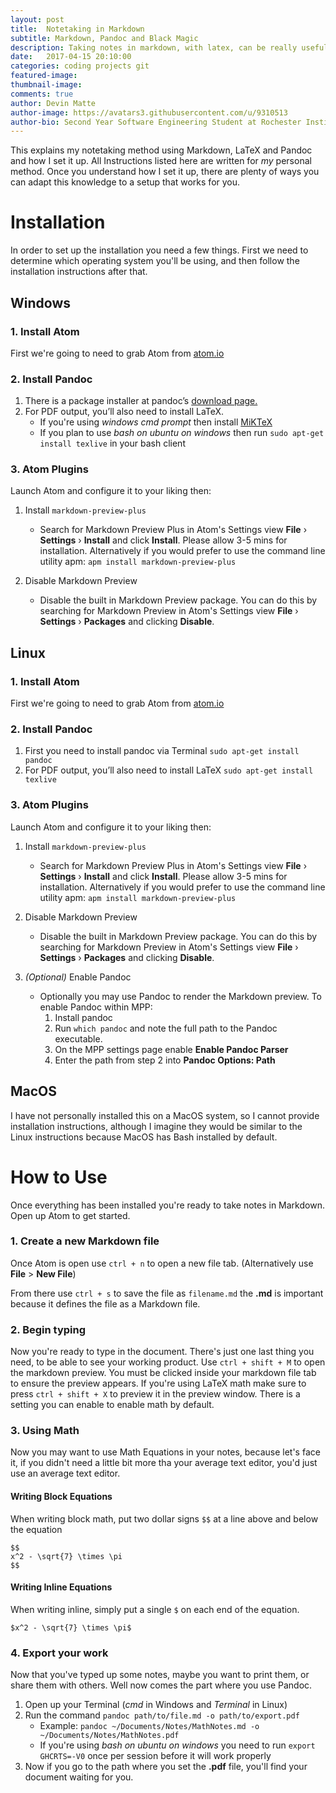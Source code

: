 ```yaml
---
layout: post
title:  Notetaking in Markdown
subtitle: Markdown, Pandoc and Black Magic
description: Taking notes in markdown, with latex, can be really useful
date:   2017-04-15 20:10:00
categories: coding projects git
featured-image: 
thumbnail-image: 
comments: true
author: Devin Matte
author-image: https://avatars3.githubusercontent.com/u/9310513
author-bio: Second Year Software Engineering Student at Rochester Institute of Technology
---
```


This explains my notetaking method using Markdown, LaTeX and Pandoc and how I set it up. All Instructions listed here are written for *my* personal method. Once you understand how I set it up, there are plenty of ways you can adapt this knowledge to a setup that works for you.

Installation
============

In order to set up the installation you need a few things. First we need to determine which operating system you'll be using, and then follow the installation instructions after that.

Windows
-------
### 1. Install Atom
First we're going to need to grab Atom from [atom.io](https://atom.io/)

### 2. Install Pandoc
1. There is a package installer at pandoc’s [download page.](https://github.com/jgm/pandoc/releases/tag/1.19.1)
2. For PDF output, you’ll also need to install LaTeX.
    - If you're using *windows cmd prompt* then install [MiKTeX](https://miktex.org/)
    - If you plan to use *bash on ubuntu on windows* then run `sudo apt-get install texlive` in your bash client

### 3. Atom Plugins
Launch Atom and configure it to your liking then:

1. Install `markdown-preview-plus`
    - Search for Markdown Preview Plus in Atom's Settings view **File** › **Settings** › **Install** and click **Install**. Please allow 3-5 mins for installation. Alternatively if you would prefer to use the command line utility apm: `apm install markdown-preview-plus`

2. Disable Markdown Preview
    - Disable the built in Markdown Preview package. You can do this by searching for Markdown Preview in Atom's Settings view **File** › **Settings** › **Packages** and clicking **Disable**.

Linux
-----
### 1. Install Atom
First we're going to need to grab Atom from [atom.io](https://atom.io/)

### 2. Install Pandoc
1. First you need to install pandoc via Terminal `sudo apt-get install pandoc`
2. For PDF output, you’ll also need to install LaTeX `sudo apt-get install texlive`

### 3. Atom Plugins
Launch Atom and configure it to your liking then:

1. Install `markdown-preview-plus`
    - Search for Markdown Preview Plus in Atom's Settings view **File** › **Settings** › **Install** and click **Install**. Please allow 3-5 mins for installation. Alternatively if you would prefer to use the command line utility apm: `apm install markdown-preview-plus`

2. Disable Markdown Preview
    - Disable the built in Markdown Preview package. You can do this by searching for Markdown Preview in Atom's Settings view **File** › **Settings** › **Packages** and clicking **Disable**.

3. *(Optional)* Enable Pandoc
    - Optionally you may use Pandoc to render the Markdown preview. To enable Pandoc within MPP:
        1. Install pandoc
        2. Run `which pandoc` and note the full path to the Pandoc executable.
        3. On the MPP settings page enable **Enable Pandoc Parser**
        4. Enter the path from step 2 into **Pandoc Options: Path**


MacOS
------
I have not personally installed this on a MacOS system, so I cannot provide installation instructions, although I imagine they would be similar to the Linux instructions because MacOS has Bash installed by default.


How to Use
==========

Once everything has been installed you're ready to take notes in Markdown. Open up Atom to get started.

### 1. Create a new Markdown file
Once Atom is open use `ctrl + n` to open a new file tab. (Alternatively use **File** > **New File**)

From there use `ctrl + s` to save the file as `filename.md` the **.md** is important because it defines the file as a Markdown file.

### 2. Begin typing
Now you're ready to type in the document. There's just one last thing you need, to be able to see your working product. Use `ctrl + shift + M` to open the markdown preview. You must be clicked inside your markdown file tab to ensure the preview appears. If you're using LaTeX math make sure to press `ctrl + shift + X` to preview it in the preview window. There is a setting you can enable to enable math by default.

### 3. Using Math
Now you may want to use Math Equations in your notes, because let's face it, if you didn't need a little bit more tha your average text editor, you'd just use an average text editor.            </p>

#### Writing Block Equations
When writing block math, put two dollar signs `$$` at a line above and below the equation
```
$$
x^2 - \sqrt{7} \times \pi
$$
```

#### Writing Inline Equations
When writing inline, simply put a single `$` on each end of the equation.
```
$x^2 - \sqrt{7} \times \pi$
```


### 4. Export your work
Now that you've typed up some notes, maybe you want to print them, or share them with others. Well now comes the part where you use Pandoc.

1. Open up your Terminal (*cmd* in Windows and *Terminal* in Linux)
2. Run the command `pandoc path/to/file.md -o path/to/export.pdf`
    - Example: `pandoc ~/Documents/Notes/MathNotes.md -o ~/Documents/Notes/MathNotes.pdf`
    - If you're using *bash on ubuntu on windows* you need to run `export GHCRTS=-V0` once per session before it will work properly
3. Now if you go to the path where you set the **.pdf** file, you'll find your document waiting for you.